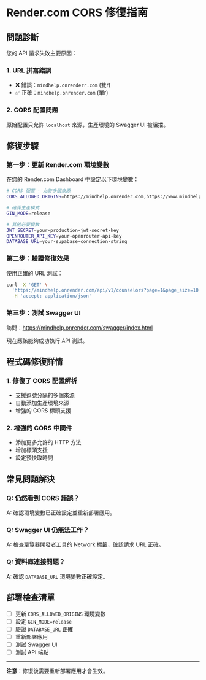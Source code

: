 # Render.com CORS 修復指南

## 問題診斷

您的 API 請求失敗主要原因：

### 1. URL 拼寫錯誤
- ❌ 錯誤：`mindhelp.onrenderr.com` (雙r)
- ✅ 正確：`mindhelp.onrender.com` (單r)

### 2. CORS 配置問題
原始配置只允許 `localhost` 來源，生產環境的 Swagger UI 被阻擋。

## 修復步驟

### 第一步：更新 Render.com 環境變數

在您的 Render.com Dashboard 中設定以下環境變數：

```bash
# CORS 配置 - 允許多個來源
CORS_ALLOWED_ORIGINS=https://mindhelp.onrender.com,https://www.mindhelp.onrender.com,http://localhost:3000,http://localhost:3001

# 確保生產模式
GIN_MODE=release

# 其他必要變數
JWT_SECRET=your-production-jwt-secret-key
OPENROUTER_API_KEY=your-openrouter-api-key
DATABASE_URL=your-supabase-connection-string
```

### 第二步：驗證修復效果

使用正確的 URL 測試：

```bash
curl -X 'GET' \
  'https://mindhelp.onrender.com/api/v1/counselors?page=1&page_size=10' \
  -H 'accept: application/json'
```

### 第三步：測試 Swagger UI

訪問：https://mindhelp.onrender.com/swagger/index.html

現在應該能夠成功執行 API 測試。

## 程式碼修復詳情

### 1. 修復了 CORS 配置解析
- 支援逗號分隔的多個來源
- 自動添加生產環境來源
- 增強的 CORS 標頭支援

### 2. 增強的 CORS 中間件
- 添加更多允許的 HTTP 方法
- 增加標頭支援
- 設定預快取時間

## 常見問題解決

### Q: 仍然看到 CORS 錯誤？
A: 確認環境變數已正確設定並重新部署應用。

### Q: Swagger UI 仍無法工作？
A: 檢查瀏覽器開發者工具的 Network 標籤，確認請求 URL 正確。

### Q: 資料庫連接問題？
A: 確認 `DATABASE_URL` 環境變數正確設定。

## 部署檢查清單

- [ ] 更新 `CORS_ALLOWED_ORIGINS` 環境變數
- [ ] 設定 `GIN_MODE=release`
- [ ] 驗證 `DATABASE_URL` 正確
- [ ] 重新部署應用
- [ ] 測試 Swagger UI
- [ ] 測試 API 端點

---

**注意**：修復後需要重新部署應用才會生效。

